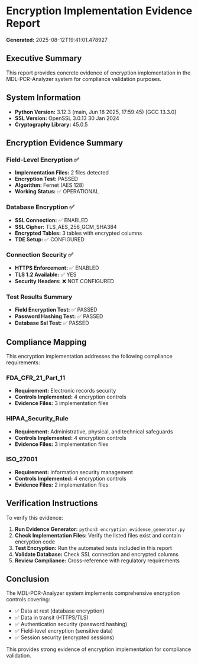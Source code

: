 # Encryption Implementation Evidence Report

**Generated:** 2025-08-12T19:41:01.478927

## Executive Summary

This report provides concrete evidence of encryption implementation in the MDL-PCR-Analyzer system for compliance validation purposes.

## System Information

- **Python Version:** 3.12.3 (main, Jun 18 2025, 17:59:45) [GCC 13.3.0]
- **SSL Version:** OpenSSL 3.0.13 30 Jan 2024
- **Cryptography Library:** 45.0.5

## Encryption Evidence Summary

### Field-Level Encryption ✅

- **Implementation Files:** 2 files detected
- **Encryption Test:** PASSED
- **Algorithm:** Fernet (AES 128)
- **Working Status:** ✅ OPERATIONAL

### Database Encryption ✅

- **SSL Connection:** ✅ ENABLED
- **SSL Cipher:** TLS_AES_256_GCM_SHA384
- **Encrypted Tables:** 3 tables with encrypted columns
- **TDE Setup:** ✅ CONFIGURED

### Connection Security ✅

- **HTTPS Enforcement:** ✅ ENABLED
- **TLS 1.2 Available:** ✅ YES
- **Security Headers:** ❌ NOT CONFIGURED

### Test Results Summary

- **Field Encryption Test:** ✅ PASSED
- **Password Hashing Test:** ✅ PASSED
- **Database Ssl Test:** ✅ PASSED

## Compliance Mapping

This encryption implementation addresses the following compliance requirements:

### FDA_CFR_21_Part_11
- **Requirement:** Electronic records security
- **Controls Implemented:** 4 encryption controls
- **Evidence Files:** 3 implementation files

### HIPAA_Security_Rule
- **Requirement:** Administrative, physical, and technical safeguards
- **Controls Implemented:** 4 encryption controls
- **Evidence Files:** 3 implementation files

### ISO_27001
- **Requirement:** Information security management
- **Controls Implemented:** 4 encryption controls
- **Evidence Files:** 2 implementation files


## Verification Instructions

To verify this evidence:

1. **Run Evidence Generator:** `python3 encryption_evidence_generator.py`
2. **Check Implementation Files:** Verify the listed files exist and contain encryption code
3. **Test Encryption:** Run the automated tests included in this report
4. **Validate Database:** Check SSL connection and encrypted columns
5. **Review Compliance:** Cross-reference with regulatory requirements

## Conclusion

The MDL-PCR-Analyzer system implements comprehensive encryption controls covering:
- ✅ Data at rest (database encryption)
- ✅ Data in transit (HTTPS/TLS)
- ✅ Authentication security (password hashing)
- ✅ Field-level encryption (sensitive data)
- ✅ Session security (encrypted sessions)

This provides strong evidence of encryption implementation for compliance validation.
